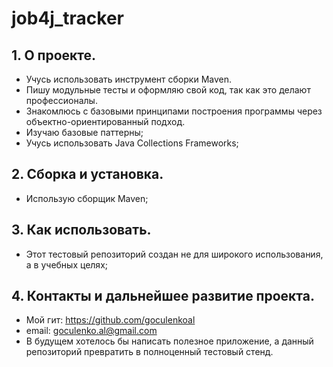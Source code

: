 # job4j_tracker
## 1. О проекте.
- Учусь использовать инструмент сборки Maven. 
- Пишу модульные тесты и оформляю свой код, так как это делают профессионалы. 
- Знакомлюсь с базовыми принципами построения программы через объектно-ориентированный подход.
- Изучаю базовые паттерны;
- Учусь использовать Java Collections Frameworks;

## 2. Сборка и установка.
- Использую сборщик Maven;

## 3. Как использовать.
- Этот тестовый репозиторий создан не для широкого использования, а в учебных целях;

## 4. Контакты и дальнейшее развитие проекта.
- Мой гит: https://github.com/goculenkoal
- email: goculenko.al@gmail.com
- В будущем хотелось бы написать полезное приложение, а данный репозиторий превратить в полноценный тестовый стенд. 
